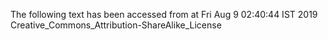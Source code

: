 The following text has been accessed from at Fri Aug 9 02:40:44 IST 2019
Creative_Commons_Attribution-ShareAlike_License
